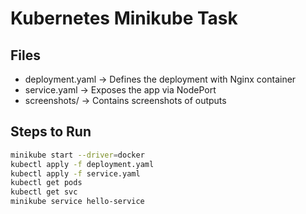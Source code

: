 # Kubernetes Minikube Task

## Files
- deployment.yaml → Defines the deployment with Nginx container
- service.yaml → Exposes the app via NodePort
- screenshots/ → Contains screenshots of outputs

## Steps to Run
```bash
minikube start --driver=docker
kubectl apply -f deployment.yaml
kubectl apply -f service.yaml
kubectl get pods
kubectl get svc
minikube service hello-service
